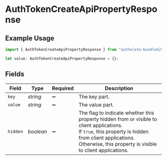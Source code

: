 # AuthTokenCreateApiPropertyResponse

## Example Usage

```typescript
import { AuthTokenCreateApiPropertyResponse } from "authelete-bundled/models/operations";

let value: AuthTokenCreateApiPropertyResponse = {};
```

## Fields

| Field                                                                                                                                                                                                               | Type                                                                                                                                                                                                                | Required                                                                                                                                                                                                            | Description                                                                                                                                                                                                         |
| ------------------------------------------------------------------------------------------------------------------------------------------------------------------------------------------------------------------- | ------------------------------------------------------------------------------------------------------------------------------------------------------------------------------------------------------------------- | ------------------------------------------------------------------------------------------------------------------------------------------------------------------------------------------------------------------- | ------------------------------------------------------------------------------------------------------------------------------------------------------------------------------------------------------------------- |
| `key`                                                                                                                                                                                                               | *string*                                                                                                                                                                                                            | :heavy_minus_sign:                                                                                                                                                                                                  | The key part.                                                                                                                                                                                                       |
| `value`                                                                                                                                                                                                             | *string*                                                                                                                                                                                                            | :heavy_minus_sign:                                                                                                                                                                                                  | The value part.                                                                                                                                                                                                     |
| `hidden`                                                                                                                                                                                                            | *boolean*                                                                                                                                                                                                           | :heavy_minus_sign:                                                                                                                                                                                                  | The flag to indicate whether this property hidden from or visible to client applications.<br/>If `true`, this property is hidden from client applications. Otherwise, this property is visible to client applications.<br/> |